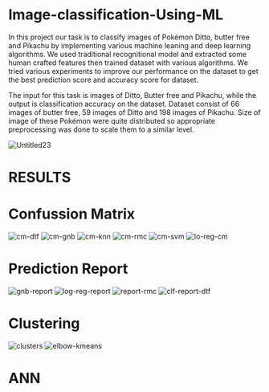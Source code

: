 # Image-classification-Using-ML

In this project our task is to classify images of Pokémon Ditto, butter free and Pikachu by implementing various machine 
leaning and deep learning algorithms. We used traditional recognitional model and extracted some human crafted features 
then trained dataset with various algorithms. We tried various experiments to improve our performance on the dataset to 
get the best prediction score and accuracy score for dataset.


The input for this task is images of Ditto, Butter free and Pikachu, while the output is classification accuracy on the 
dataset. Dataset consist of 66 images of butter free, 59 images of Ditto and 198 images of Pikachu. Size of image of these
Pokémon were quite distributed so appropriate preprocessing was done to scale them to a similar level. 

![Untitled23](https://user-images.githubusercontent.com/77916532/107880747-dccf6b80-6f06-11eb-9534-48156b0fe202.png)

# RESULTS

# Confussion Matrix

![cm-dtf](https://user-images.githubusercontent.com/77916532/107880815-418ac600-6f07-11eb-9910-416c5d213592.jpeg)
![cm-gnb](https://user-images.githubusercontent.com/77916532/107880826-4d768800-6f07-11eb-8c72-abc8988b9f40.jpeg)
![cm-knn](https://user-images.githubusercontent.com/77916532/107880828-4e0f1e80-6f07-11eb-8523-233cdd9b4f62.jpeg)
![cm-rmc](https://user-images.githubusercontent.com/77916532/107880830-4f404b80-6f07-11eb-8531-9329c5298918.jpeg)
![cm-svm](https://user-images.githubusercontent.com/77916532/107880832-50717880-6f07-11eb-823d-66b906f3b71d.jpeg)
![lo-reg-cm](https://user-images.githubusercontent.com/77916532/107880835-51a2a580-6f07-11eb-8ecb-74acab788a10.jpeg)


# Prediction Report

![gnb-report](https://user-images.githubusercontent.com/77916532/107880874-86166180-6f07-11eb-9758-f518d1ff1b49.jpeg)
![log-reg-report](https://user-images.githubusercontent.com/77916532/107880876-8878bb80-6f07-11eb-99bf-de8e9b632208.jpeg)
![report-rmc](https://user-images.githubusercontent.com/77916532/107880879-89115200-6f07-11eb-9ea8-bd9473326ce5.jpeg)
![clf-report-dtf](https://user-images.githubusercontent.com/77916532/107880880-8a427f00-6f07-11eb-9cec-b4b32ce496fd.jpeg)

# Clustering 
![clusters](https://user-images.githubusercontent.com/77916532/107880898-ac3c0180-6f07-11eb-86b0-eb43978ec054.jpeg)
![elbow-kmeans](https://user-images.githubusercontent.com/77916532/107880899-ae05c500-6f07-11eb-9347-e3e906524c10.jpeg)

# ANN


